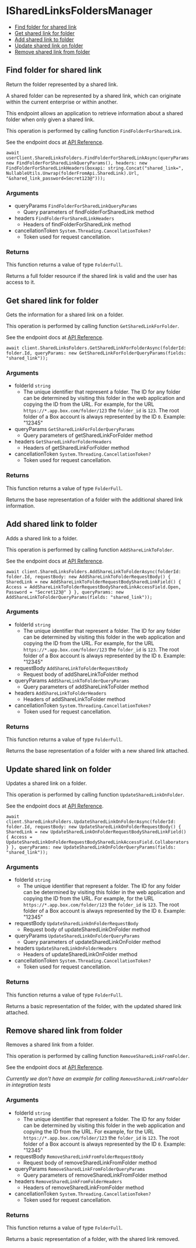 # ISharedLinksFoldersManager


- [Find folder for shared link](#find-folder-for-shared-link)
- [Get shared link for folder](#get-shared-link-for-folder)
- [Add shared link to folder](#add-shared-link-to-folder)
- [Update shared link on folder](#update-shared-link-on-folder)
- [Remove shared link from folder](#remove-shared-link-from-folder)

## Find folder for shared link

Return the folder represented by a shared link.

A shared folder can be represented by a shared link,
which can originate within the current enterprise or within another.

This endpoint allows an application to retrieve information about a
shared folder when only given a shared link.

This operation is performed by calling function `FindFolderForSharedLink`.

See the endpoint docs at
[API Reference](https://developer.box.com/reference/get-shared-items--folders/).

<!-- sample get_shared_items#folders -->
```
await userClient.SharedLinksFolders.FindFolderForSharedLinkAsync(queryParams: new FindFolderForSharedLinkQueryParams(), headers: new FindFolderForSharedLinkHeaders(boxapi: string.Concat("shared_link=", NullableUtils.Unwrap(folderFromApi.SharedLink).Url, "&shared_link_password=Secret123@")));
```

### Arguments

- queryParams `FindFolderForSharedLinkQueryParams`
  - Query parameters of findFolderForSharedLink method
- headers `FindFolderForSharedLinkHeaders`
  - Headers of findFolderForSharedLink method
- cancellationToken `System.Threading.CancellationToken?`
  - Token used for request cancellation.


### Returns

This function returns a value of type `FolderFull`.

Returns a full folder resource if the shared link is valid and
the user has access to it.


## Get shared link for folder

Gets the information for a shared link on a folder.

This operation is performed by calling function `GetSharedLinkForFolder`.

See the endpoint docs at
[API Reference](https://developer.box.com/reference/get-folders-id--get-shared-link/).

<!-- sample get_folders_id#get_shared_link -->
```
await client.SharedLinksFolders.GetSharedLinkForFolderAsync(folderId: folder.Id, queryParams: new GetSharedLinkForFolderQueryParams(fields: "shared_link"));
```

### Arguments

- folderId `string`
  - The unique identifier that represent a folder.  The ID for any folder can be determined by visiting this folder in the web application and copying the ID from the URL. For example, for the URL `https://*.app.box.com/folder/123` the `folder_id` is `123`.  The root folder of a Box account is always represented by the ID `0`. Example: "12345"
- queryParams `GetSharedLinkForFolderQueryParams`
  - Query parameters of getSharedLinkForFolder method
- headers `GetSharedLinkForFolderHeaders`
  - Headers of getSharedLinkForFolder method
- cancellationToken `System.Threading.CancellationToken?`
  - Token used for request cancellation.


### Returns

This function returns a value of type `FolderFull`.

Returns the base representation of a folder with the
additional shared link information.


## Add shared link to folder

Adds a shared link to a folder.

This operation is performed by calling function `AddShareLinkToFolder`.

See the endpoint docs at
[API Reference](https://developer.box.com/reference/put-folders-id--add-shared-link/).

<!-- sample put_folders_id#add_shared_link -->
```
await client.SharedLinksFolders.AddShareLinkToFolderAsync(folderId: folder.Id, requestBody: new AddShareLinkToFolderRequestBody() { SharedLink = new AddShareLinkToFolderRequestBodySharedLinkField() { Access = AddShareLinkToFolderRequestBodySharedLinkAccessField.Open, Password = "Secret123@" } }, queryParams: new AddShareLinkToFolderQueryParams(fields: "shared_link"));
```

### Arguments

- folderId `string`
  - The unique identifier that represent a folder.  The ID for any folder can be determined by visiting this folder in the web application and copying the ID from the URL. For example, for the URL `https://*.app.box.com/folder/123` the `folder_id` is `123`.  The root folder of a Box account is always represented by the ID `0`. Example: "12345"
- requestBody `AddShareLinkToFolderRequestBody`
  - Request body of addShareLinkToFolder method
- queryParams `AddShareLinkToFolderQueryParams`
  - Query parameters of addShareLinkToFolder method
- headers `AddShareLinkToFolderHeaders`
  - Headers of addShareLinkToFolder method
- cancellationToken `System.Threading.CancellationToken?`
  - Token used for request cancellation.


### Returns

This function returns a value of type `FolderFull`.

Returns the base representation of a folder with a new shared
link attached.


## Update shared link on folder

Updates a shared link on a folder.

This operation is performed by calling function `UpdateSharedLinkOnFolder`.

See the endpoint docs at
[API Reference](https://developer.box.com/reference/put-folders-id--update-shared-link/).

<!-- sample put_folders_id#update_shared_link -->
```
await client.SharedLinksFolders.UpdateSharedLinkOnFolderAsync(folderId: folder.Id, requestBody: new UpdateSharedLinkOnFolderRequestBody() { SharedLink = new UpdateSharedLinkOnFolderRequestBodySharedLinkField() { Access = UpdateSharedLinkOnFolderRequestBodySharedLinkAccessField.Collaborators } }, queryParams: new UpdateSharedLinkOnFolderQueryParams(fields: "shared_link"));
```

### Arguments

- folderId `string`
  - The unique identifier that represent a folder.  The ID for any folder can be determined by visiting this folder in the web application and copying the ID from the URL. For example, for the URL `https://*.app.box.com/folder/123` the `folder_id` is `123`.  The root folder of a Box account is always represented by the ID `0`. Example: "12345"
- requestBody `UpdateSharedLinkOnFolderRequestBody`
  - Request body of updateSharedLinkOnFolder method
- queryParams `UpdateSharedLinkOnFolderQueryParams`
  - Query parameters of updateSharedLinkOnFolder method
- headers `UpdateSharedLinkOnFolderHeaders`
  - Headers of updateSharedLinkOnFolder method
- cancellationToken `System.Threading.CancellationToken?`
  - Token used for request cancellation.


### Returns

This function returns a value of type `FolderFull`.

Returns a basic representation of the folder, with the updated shared
link attached.


## Remove shared link from folder

Removes a shared link from a folder.

This operation is performed by calling function `RemoveSharedLinkFromFolder`.

See the endpoint docs at
[API Reference](https://developer.box.com/reference/put-folders-id--remove-shared-link/).

*Currently we don't have an example for calling `RemoveSharedLinkFromFolder` in integration tests*

### Arguments

- folderId `string`
  - The unique identifier that represent a folder.  The ID for any folder can be determined by visiting this folder in the web application and copying the ID from the URL. For example, for the URL `https://*.app.box.com/folder/123` the `folder_id` is `123`.  The root folder of a Box account is always represented by the ID `0`. Example: "12345"
- requestBody `RemoveSharedLinkFromFolderRequestBody`
  - Request body of removeSharedLinkFromFolder method
- queryParams `RemoveSharedLinkFromFolderQueryParams`
  - Query parameters of removeSharedLinkFromFolder method
- headers `RemoveSharedLinkFromFolderHeaders`
  - Headers of removeSharedLinkFromFolder method
- cancellationToken `System.Threading.CancellationToken?`
  - Token used for request cancellation.


### Returns

This function returns a value of type `FolderFull`.

Returns a basic representation of a folder, with the shared link removed.


